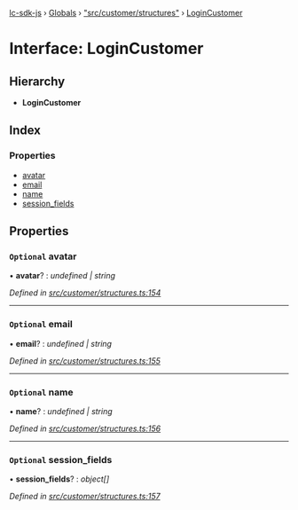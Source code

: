 [lc-sdk-js](../README.md) › [Globals](../globals.md) › ["src/customer/structures"](../modules/_src_customer_structures_.md) › [LoginCustomer](_src_customer_structures_.logincustomer.md)

# Interface: LoginCustomer

## Hierarchy

* **LoginCustomer**

## Index

### Properties

* [avatar](_src_customer_structures_.logincustomer.md#optional-avatar)
* [email](_src_customer_structures_.logincustomer.md#optional-email)
* [name](_src_customer_structures_.logincustomer.md#optional-name)
* [session_fields](_src_customer_structures_.logincustomer.md#optional-session_fields)

## Properties

### `Optional` avatar

• **avatar**? : *undefined | string*

*Defined in [src/customer/structures.ts:154](https://github.com/livechat/lc-sdk-js/blob/38eeefe/src/customer/structures.ts#L154)*

___

### `Optional` email

• **email**? : *undefined | string*

*Defined in [src/customer/structures.ts:155](https://github.com/livechat/lc-sdk-js/blob/38eeefe/src/customer/structures.ts#L155)*

___

### `Optional` name

• **name**? : *undefined | string*

*Defined in [src/customer/structures.ts:156](https://github.com/livechat/lc-sdk-js/blob/38eeefe/src/customer/structures.ts#L156)*

___

### `Optional` session_fields

• **session_fields**? : *object[]*

*Defined in [src/customer/structures.ts:157](https://github.com/livechat/lc-sdk-js/blob/38eeefe/src/customer/structures.ts#L157)*
